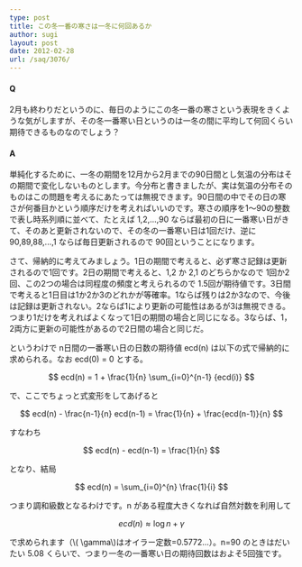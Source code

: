```yaml
---
type: post
title: この冬一番の寒さは一冬に何回あるか
author: sugi
layout: post
date: 2012-02-28
url: /saq/3076/
---
```

#### Q

2月も終わりだというのに、毎日のようにこの冬一番の寒さという表現をきくような気がしますが、その冬一番寒い日というのは一冬の間に平均して何回くらい期待できるものなのでしょう？

#### A

単純化するために、一冬の期間を12月から2月までの90日間とし気温の分布はその期間で変化しないものとします。今分布と書きましたが、実は気温の分布そのものはこの問題を考えるにあたっては無視できます。90日間の中でその日の寒さが何番目かという順序だけを考えればいいのです。寒さの順序を1〜90の整数で表し時系列順に並べて、たとえば 1,2,...,90 ならば最初の日に一番寒い日がきて、そのあと更新されないので、その冬の一番寒い日は1回だけ、逆に 90,89,88,...,1 ならば毎日更新されるので 90回ということになります。

さて、帰納的に考えてみましょう。1日の期間で考えると、必ず寒さ記録は更新されるので1回です。2日の期間で考えると、1,2 か 2,1 のどちらかなので 1回か2回、この2つの場合は同程度の頻度と考えられるので 1.5回が期待値です。3日間で考えると1日目は1か2か3のどれかが等確率。1ならば残りは2か3なので、今後は記録は更新されない。2ならば1により更新の可能性はあるが3は無視できる。つまり1だけを考えればよくなって1日の期間の場合と同じになる。3ならば、1，2両方に更新の可能性があるので2日間の場合と同じだ。

というわけで n日間の一番寒い日の日数の期待値 ecd(n) は以下の式で帰納的に求められる。なお ecd(0) = 0 とする。

$$
ecd(n) = 1 + \frac{1}{n} \sum_{i=0}^{n-1} {ecd(i)}
$$

で、ここでちょっと式変形をしてあげると

$$
ecd(n) - \frac{n-1}{n} ecd(n-1) = \frac{1}{n} + \frac{ecd(n-1)}{n}
$$

すなわち

$$
ecd(n) - ecd(n-1) = \frac{1}{n}
$$

となり、結局

$$
ecd(n) = \sum_{i=0}^{n} \frac{1}{i}
$$

つまり調和級数となるわけです。n がある程度大きくなれば自然対数を利用して

$$
ecd(n) \approx \log{n} + \gamma
$$

で求められます（\\( \gamma\\)はオイラー定数=0.5772...）。n=90 のときはだいたい 5.08 くらいで、つまり一冬の一番寒い日の期待回数はおよそ5回強です。
